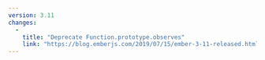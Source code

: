 ```yaml
---
version: 3.11
changes:
  -
    title: "Deprecate Function.prototype.observes"
    link: "https://blog.emberjs.com/2019/07/15/ember-3-11-released.html"
---
```

